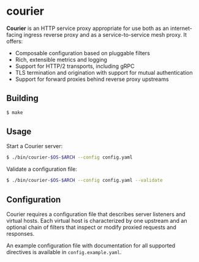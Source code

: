 # courier

**Courier** is an HTTP service proxy appropriate for use both as an internet-facing ingress reverse
proxy and as a service-to-service mesh proxy. It offers:

* Composable configuration based on pluggable filters
* Rich, extensible metrics and logging
* Support for HTTP/2 transports, including gRPC
* TLS termination and origination with support for mutual authentication
* Support for forward proxies behind reverse proxy upstreams

## Building

```bash
$ make
```

## Usage

Start a Courier server:

```bash
$ ./bin/courier-$OS-$ARCH --config config.yaml
```

Validate a configuration file:

```bash
$ ./bin/courier-$OS-$ARCH --config config.yaml --validate
```

## Configuration

Courier requires a configuration file that describes server listeners and virtual hosts. Each
virtual host is characterized by one upstream and an optional chain of filters that inspect or
modify proxied requests and responses.

An example configuration file with documentation for all supported directives is available in
`config.example.yaml`.
